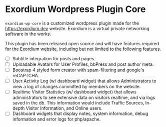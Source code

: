 # Exordium Wordpress Plugin Core

`exordium-wp-core` is a customized wordpress plugin made for the https://exordium.dev website. Exordium is a virtual private networking software in the works.

This plugin has been released open source and will have features required for the Exordium website, including but not limited to the following features.

- [ ] Subtitle integration for posts and pages.
- [ ] Uploadable Avatars for User Profiles, bbPress and post author meta.
- [ ] Boostrap 4 styled form creator with spam-filtering and google's reCAPTCHA.
- [ ] User Activity Log (w/ dashboard widget) that allows Administrators to view a log of changes committed by members on the website.
- [ ] Realtime Visitor Statistics (w/ dashboard widget) that allows administrators to see extensive data on visitors realtime, and via logs saved in the db. This information would include Traffic Sources, In-depth Visitor Information, and Online users.
- [ ] Dashboard widgets that display notes, system information, debug information and error logs for php/apache.
